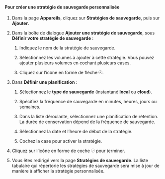<!--author=SharS last changed: 11/04/15-->


#### Pour créer une stratégie de sauvegarde personnalisée

1. Dans la page **Appareils**, cliquez sur **Stratégies de sauvegarde**, puis sur **Ajouter**.

2. Dans la boîte de dialogue **Ajouter une stratégie de sauvegarde**, sous **Définir votre stratégie de sauvegarde** :

    1. Indiquez le nom de la stratégie de sauvegarde.

    2. Sélectionnez les volumes à ajouter à cette stratégie. Vous pouvez ajouter plusieurs volumes en cochant plusieurs cases.

    3. Cliquez sur l’icône en forme de flèche ![icône en forme de coche](./media/storsimple-create-custom-backup-policy-u2/HCS_ArrowIcon-include.png).

6. Dans **Définir une planification** :

    1. Sélectionnez le **type de sauvegarde** (instantané **local** ou **cloud**).

    3. Spécifiez la fréquence de sauvegarde en minutes, heures, jours ou semaines.

    4. Dans la liste déroulante, sélectionnez une planification de rétention. La durée de conservation dépend de la fréquence de sauvegarde.
 
    5. Sélectionnez la date et l’heure de début de la stratégie.

    6. Cochez la case pour activer la stratégie.

7. Cliquez sur l’icône en forme de coche ![icône en forme de coche](./media/storsimple-add-backup-policy-u2/HCS_CheckIcon-include.png) pour terminer.

8. Vous êtes redirigé vers la page **Stratégies de sauvegarde**. La liste tabulaire qui répertorie les stratégies de sauvegarde sera mise à jour de manière à afficher la stratégie personnalisée.


